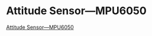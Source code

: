 # Attitude Sensor—MPU6050
[Attitude Sensor—MPU6050](https://aiwithcloud.com/2022/09/15/attitude_sensor-mpu6050/)